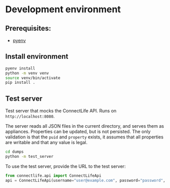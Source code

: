 # Development environment

## Prerequisites:

- [pyenv](https://github.com/pyenv/pyenv)

## Install environment

```bash
pyenv install
python -m venv venv
source venv/bin/activate
pip install .
```

## Test server

Test server that mocks the ConnectLife API. Runs on `http://localhost:8080`.

The server reads all JSON files in the current directory, and serves them as appliances. Properties can be updated,
but is not persisted. The only validation is that the `puid` and `property` exists, it assumes that all properties
are writable and that any value is legal.

```bash
cd dumps
python -m test_server
```

To use the test server, provide the URL to the test server:  
```python
from connectlife.api import ConnectLifeApi
api = ConnectLifeApi(username="user@example.com", password="password", test_server="http://localhost:8080")
```

